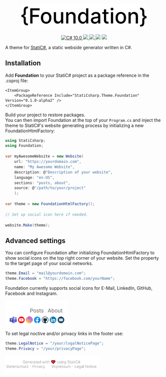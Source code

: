 <p align="center">
    <img src="Images/Logo.png" width="400" max-width="90%" alt="StatiC#" />
</p>

<p align="center">
    <a href="https://docs.microsoft.com/en-us/dotnet/csharp/">
        <img src="https://img.shields.io/badge/C%23-10.0-blue?style=flat" alt="C# 10.0" />
    </a>
    <a href="https://dotnet.microsoft.com">
        <img src="https://img.shields.io/badge/.NET-6.0-blueviolet?style=flat" />
    </a>
    <a href="https://github.com/rolandbraun-dev/StatiCsharp">
        <img src="https://img.shields.io/static/v1?label=StatiC%23&message=0.1.0-alpha5&color=informational" />
    </a>
    <img src="https://img.shields.io/badge/Platforms-Win+Mac+Linux-green?style=flat" />
    <img src="https://img.shields.io/badge/Version-0.1.0--alpha2-green?style=flat" />
</p>

A theme for [StatiC#](https://github.com/rolandbraun-dev/StatiCsharp), a static webside generator written in C#.

## Installation

Add **Foundation** to your StatiC# project as a package reference in the .csproj file:

```
<ItemGroup>
    <PackageReference Include="StatiCsharp.Theme.Foundation" Version="0.1.0-alpha2" />
</ItemGroup>
``` 
Build your project to restore packages.  
You can then import Foundation at the top of your `Program.cs` and inject the theme to StatiC#'s website generating process by initializing a new FoundationHtmlFactory:

```C#
using StatiCsharp;
using Foundation;

var myAwesomeWebsite = new Website(
    url: "https://yourdomain.com",
    name: "My Awesome Website",
    description: @"Description of your website",
    language: "en-US",
    sections: "posts, about",
    source: @"/path/to/your/project"
    );

var theme = new FoundationHtmlFactory();

// Set up social icon here if needed.

website.Make(theme);
```

## Advanced settings

You can configure Foundation after initializing FoundationHtmlFactory to show social icons on the top right corner of your website. Set the property to the target page of your social networks.

```C#
theme.Email = "mail@yourdomain.com";
theme.Facebook = "https://facebook.com/yourName";
```

Foundation currently supports social icons for E-Mail, LinkedIn, GitHub, Facebook and Instagram.

 <img src="Images/social_icons_example.png" width="200" max-width="70%" alt="Example for social icons" />

To set legal noctive and/or privacy links in the footer use:

```C#
theme.LegalNotice = "/your/logalNoticePage";
theme.Privacy = "/your/privacyPage";
```

<img src="Images/legal_example.png" width="300" max-width="70%" alt="Example for legal notice" />